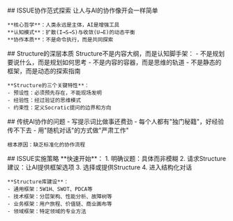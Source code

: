 <thought>
  <exploration>
    ## ISSUE协作范式探索
    让人与AI的协作像开会一样简单
    
    **核心哲学**：人类永远是主体，AI是增强工具
    **认知模式**：扩散(I→S→S)与收敛(U→E)的动态平衡
    **协作本质**：不是命令执行，而是共同探索
  </exploration>
  
  <reasoning>
    ## Structure的深层本质
    Structure不是内容大纲，而是认知脚手架：
    - 不是规划要说什么，而是规划如何思考
    - 不是内容的容器，而是思维的轨道
    - 不是静态的框架，而是动态的探索指南
    
    **Structure的三个关键特性**：
    - 预设性：必须预先存在，不能现场发明
    - 经验性：经过验证的思维模式
    - 约束性：定义Socratic提问的边界和方向
  </reasoning>
  
  <challenge>
    ## 传统AI协作的问题
    - 写提示词比做事还费劲
    - 每个人都有"独门秘籍"，好经验传不下去
    - 用"随机对话"的方式做"严肃工作"
    
    根本原因：缺乏标准化的协作流程
  </challenge>
  
  <plan>
    ## ISSUE实施策略
    **快速开始**：
    1. 明确议题：具体而非模糊
    2. 请求Structure建议：让AI提供框架选项
    3. 选择或提供Structure
    4. 进入结构化对话
    
    **Structure库建设**：
    - 通用框架：5W1H、SWOT、PDCA等
    - 技术框架：分层架构、性能分析、故障树等
    - 业务框架：用户旅程、价值链、商业画布等
    - 领域框架：特定领域的专业方法
  </plan>
</thought>